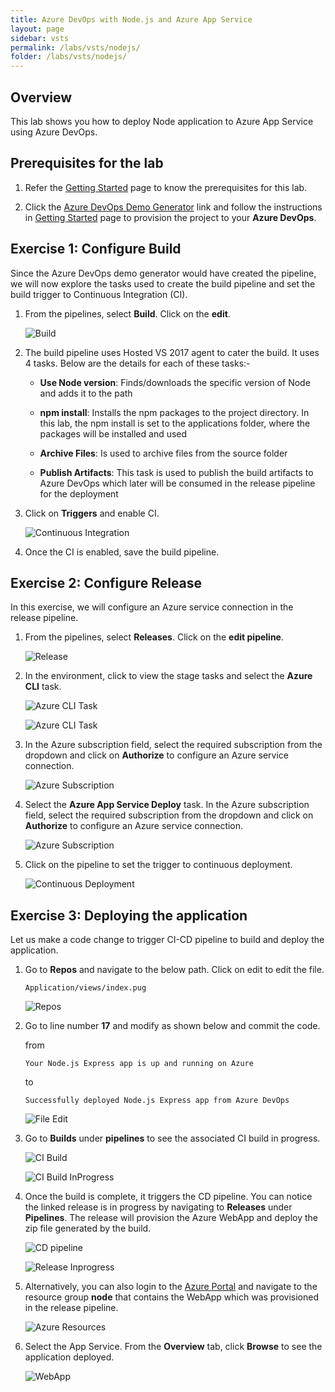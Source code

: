 ```yaml
---
title: Azure DevOps with Node.js and Azure App Service
layout: page
sidebar: vsts
permalink: /labs/vsts/nodejs/
folder: /labs/vsts/nodejs/
---
```


## Overview

This lab shows you how to deploy Node application to Azure App Service using Azure DevOps.

## Prerequisites for the lab

1. Refer the [Getting Started](../Setup/) page to know the prerequisites for this lab.

1. Click the [Azure DevOps Demo Generator](http://azuredevopsdemogenerator.azurewebsites.net/?TemplateId=77376&Name=AzureFunctions_BuildWorkshop) link and follow the instructions in [Getting Started](../Setup/) page to provision the project to your **Azure DevOps**.

## Exercise 1: Configure Build

Since the Azure DevOps demo generator would have created the pipeline, we will now explore the tasks used to create the build pipeline and set the build trigger to Continuous Integration (CI).

1. From the pipelines, select **Build**. Click on the **edit**.

   ![Build](media/editbuild.png)

1. The build pipeline uses Hosted VS 2017 agent to cater the build. It uses 4 tasks. Below are the details for each of these tasks:- 

    * **Use Node version**: Finds/downloads the specific version of Node and adds it to the path

    * **npm install**: Installs the npm packages to the project directory. In this lab, the npm install is set to the applications folder, where the packages will be installed and used

    * **Archive Files**: Is used to archive files from the source folder

    * **Publish Artifacts**: This task is used to publish the build artifacts to Azure DevOps which later will be consumed in the release pipeline for the deployment

1. Click on **Triggers** and enable CI.

   ![Continuous Integration](media/enableci.png)

1. Once the CI is enabled, save the build pipeline.


## Exercise 2: Configure Release

In this exercise, we will configure an Azure service connection in the release pipeline.

1. From the pipelines, select **Releases**. Click on the **edit pipeline**.

   ![Release](media/editpipeline.png)

1. In the environment, click to view the stage tasks and select the **Azure CLI** task.

   ![Azure CLI Task](media/azureclitask.png)

   ![Azure CLI Task](media/azureclitask1.png)

1. In the Azure subscription field, select the required subscription from the dropdown and click on **Authorize** to    configure an Azure service connection.

   ![Azure Subscription](media/authorize.png)

1. Select the **Azure App Service Deploy** task. In the Azure subscription field, select the required subscription from the dropdown and click on **Authorize** to    configure an Azure service connection.

   ![Azure Subscription](media/authorize1.png)

1. Click on the pipeline to set the trigger to continuous deployment.

   ![Continuous Deployment](media/enablecd.png)

## Exercise 3: Deploying the application

Let us make a code change to trigger CI-CD pipeline to build and deploy the application.

1. Go to **Repos** and navigate to the below path. Click on edit to edit the file.

   ```
   Application/views/index.pug
   ```

   ![Repos](media/filepath.png)

1. Go to line number **17** and modify as shown below and commit the code.

   from

   ```
   Your Node.js Express app is up and running on Azure
   ```
   to
   ```
   Successfully deployed Node.js Express app from Azure DevOps
   ```
   ![File Edit](media/editfile.png)

1. Go to **Builds** under **pipelines** to see the associated CI build in progress.

   ![CI Build](media/cibuild.png)

   ![CI Build InProgress](media/buildconsole.png)

1. Once the build is complete, it triggers the CD pipeline. You can notice the linked release is in progress by navigating to **Releases** under **Pipelines**. The release will provision the Azure WebApp and deploy the zip file generated by the build.

   ![CD pipeline](media/cdinprogress.png)

   ![Release Inprogress](media/releaseinprogress.png)

1. Alternatively, you can also login to the [Azure Portal](https://portal.azure.com) and navigate to the resource group **node** that contains the WebApp which was provisioned in the release pipeline.

   ![Azure Resources](media/azureresources.png)

1. Select the App Service. From the **Overview** tab, click **Browse** to see the application deployed.

   ![WebApp](media/webapp.png)







